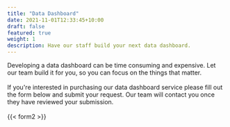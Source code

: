 ```yaml
---
title: "Data Dashboard"
date: 2021-11-01T12:33:45+10:00
draft: false
featured: true
weight: 1
description: Have our staff build your next data dashboard.
---
```


Developing a data dashboard can be time consuming and expensive. Let our team build it for you, so you can focus on the things that matter.
\
\
If you're interested in purchasing our data dashboard service please fill out the form below and submit your request. Our team will contact you once they have reviewed your submission. 
\
\
{{< form2 >}}